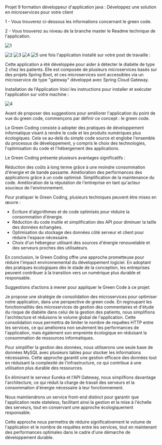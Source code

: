 Projet 9 formation développeur d'application java : Développez une solution en microservices pour votre client

1 - Vous trouverez ci-dessous les informations concernant le green code.

2 - Vous trouverez au niveau de la branche master le Readme technique de l'application.

![1](https://github.com/j-sicard/Medilabo_Solutions/assets/106332407/537f9a42-51fe-46da-8f26-589df481f9b8)

![2](https://github.com/j-sicard/Medilabo_Solutions/assets/106332407/f451f338-a465-428d-ae6e-30d2693bd6c3)
![3](https://github.com/j-sicard/Medilabo_Solutions/assets/106332407/32ee7b8b-4346-4e83-8806-d7e00be1cb9a)
![4](https://github.com/j-sicard/Medilabo_Solutions/assets/106332407/d0a39017-cea7-4ede-8ede-dd5014b60d05) 
![5](https://github.com/j-sicard/Medilabo_Solutions/assets/106332407/58e0255d-d9b5-4854-9a25-3c445b1d886a)
une fois l'application installé sur votre post de travaille :



Cette application a été développée pour aider à détecter le diabète de type 2 chez les patients. Elle est composée de plusieurs microservices basés sur des projets Spring Boot, et ces microservices sont accessibles via un microservice de type "gateway" développé avec Spring Cloud Gateway. 

Installation de l'Application
Voici les instructions pour installer et exécuter l'application sur votre machine :

![4](https://github.com/j-sicard/Medilabo_Solutions/assets/106332407/7c1e5c75-cd1f-4f14-8c1d-5830c95db695)


Avant de proposer des suggestions pour améliorer l'application du point de vue du green code, commençons par définir ce concept : le green code. 

Le Green Coding consiste à adopter des pratiques de développement informatique visant à rendre le code et les produits numériques plus écologiques. Cela va au-delà du simple code source et englobe l'ensemble du processus de développement, y compris le choix des technologies, l'optimisation du code et l'hébergement des applications.

Le Green Coding présente plusieurs avantages significatifs :

Réduction des coûts à long terme grâce à une moindre consommation d'énergie et de bande passante.
Amélioration des performances des applications grâce à un code optimisé.
Simplification de la maintenance du code.
Amélioration de la réputation de l'entreprise en tant qu'acteur soucieux de l'environnement.

Pour pratiquer le Green Coding, plusieurs techniques peuvent être mises en œuvre :

- Écriture d'algorithmes et de code optimisés pour réduire la consommation d'énergie.
- Réduction du code inutile et simplification des API pour diminuer la taille des données échangées.
- Optimisation du stockage des données côté serveur et client pour réduire l'espace nécessaire.
- Choix d'un hébergeur utilisant des sources d'énergie renouvelable et des serveurs proches des utilisateurs.

En conclusion, le Green Coding offre une approche prometteuse pour réduire l'impact environnemental du développement logiciel. En adoptant des pratiques écologiques dès le stade de la conception, les entreprises peuvent contribuer à la transition vers un numérique plus durable et responsable.

Suggestions d’actions à mener pour appliquer le Green Code à ce projet:

Je propose une stratégie de consolidation des microservices pour optimiser notre application, dans une perspective de green code.
En regroupant les fonctionnalités des microservices de gestion des commentaires et d'étude du risque de diabète dans celui de la gestion des patients, 
nous simplifions l'architecture et réduisons le volume global de l'application. Cette consolidation nous permettra de limiter le nombre de requêtes HTTP entre les services, 
ce qui améliorera non seulement les performances de l'application, mais également son empreinte écologique en réduisant la consommation de ressources informatiques.

Pour simplifier la gestion des données, nous utiliserons une seule base de données MySQL avec plusieurs tables pour stocker les informations nécessaires.
Cette approche garantit une gestion efficace des données tout en réduisant la complexité de l'infrastructure, ce qui contribue à une utilisation plus durable des ressources.

En éliminant le serveur Eureka et l'API Gateway, nous simplifions davantage l'architecture, ce qui réduit la charge de travail des serveurs et la consommation d'énergie nécessaire à leur fonctionnement.

Nous maintiendrons un service front-end distinct pour garantir que l'application reste stateless, facilitant ainsi la gestion et la mise à l'échelle des serveurs, 
tout en conservant une approche écologiquement responsable.

Cette approche nous permettra de réduire significativement le volume de l'application et le nombre de requêtes entre les services,
tout en maintenant des performances optimales dans le cadre d'une démarche de développement durable.


